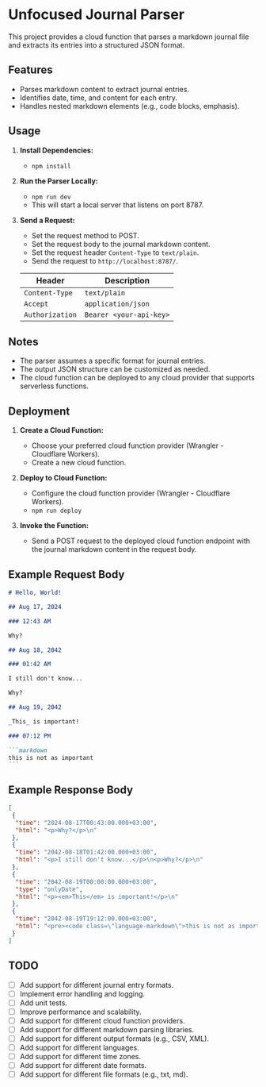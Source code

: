 # Unfocused Journal Parser

This project provides a cloud function that parses a markdown journal file and extracts its entries into a structured JSON format.

## Features

- Parses markdown content to extract journal entries.
- Identifies date, time, and content for each entry.
- Handles nested markdown elements (e.g., code blocks, emphasis).

## Usage

1. **Install Dependencies:**

   - `npm install`

2. **Run the Parser Locally:**

   - `npm run dev`
   - This will start a local server that listens on port 8787.

3. **Send a Request:**

   - Set the request method to POST.
   - Set the request body to the journal markdown content.
   - Set the request header `Content-Type` to `text/plain`.
   - Send the request to `http://localhost:8787/`.

   | Header          | Description             |
   | --------------- | ----------------------- |
   | `Content-Type`  | `text/plain`            |
   | `Accept`        | `application/json`      |
   | `Authorization` | `Bearer <your-api-key>` |

## Notes

- The parser assumes a specific format for journal entries.
- The output JSON structure can be customized as needed.
- The cloud function can be deployed to any cloud provider that supports serverless functions.

## Deployment

1. **Create a Cloud Function:**

   - Choose your preferred cloud function provider (Wrangler - Cloudflare Workers).
   - Create a new cloud function.

2. **Deploy to Cloud Function:**

   - Configure the cloud function provider (Wrangler - Cloudflare Workers).
   - `npm run deploy`

3. **Invoke the Function:**
   - Send a POST request to the deployed cloud function endpoint with the journal markdown content in the request body.

## Example Request Body

````markdown
# Hello, World!

## Aug 17, 2024

### 12:43 AM

Why?

## Aug 18, 2042

### 01:42 AM

I still don't know...

Why?

## Aug 19, 2042

_This_ is important!

### 07:12 PM

```markdown
this is not as important
```
````

## Example Response Body

```json
[
 {
  "time": "2024-08-17T00:43:00.000+03:00",
  "html": "<p>Why?</p>\n"
 },
 {
  "time": "2042-08-18T01:42:00.000+03:00",
  "html": "<p>I still don't know...</p>\n<p>Why?</p>\n"
 },
 {
  "time": "2042-08-19T00:00:00.000+03:00",
  "type": "onlyDate",
  "html": "<p><em>This</em> is important!</p>\n"
 },
 {
  "time": "2042-08-19T19:12:00.000+03:00",
  "html": "<pre><code class=\"language-markdown\">this is not as important\n</code></pre>\n"
 }
]
```

## TODO

- [ ] Add support for different journal entry formats.
- [ ] Implement error handling and logging.
- [ ] Add unit tests.
- [ ] Improve performance and scalability.
- [ ] Add support for different cloud function providers.
- [ ] Add support for different markdown parsing libraries.
- [ ] Add support for different output formats (e.g., CSV, XML).
- [ ] Add support for different languages.
- [ ] Add support for different time zones.
- [ ] Add support for different date formats.
- [ ] Add support for different file formats (e.g., txt, md).
